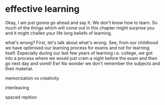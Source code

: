 # effective learning

Okay, I am just gonna go ahead and say it. We don't know how to learn. So much of the things which will come out in this chapter might surprise you and it might challen your life long beliefs of learning.

what's wrong?
First, let's talk about what's wrong. See, from our childhood we have optimised our learning process for exams and not for learning itself. Especially during our last few years of learning i.e. college, we got into a process where we would just cram a night before the exam and then go next day and vomit! Ew! No wonder we don't remember the subjects and their material.

memorization vs creativity

interleaving

spaced repition
